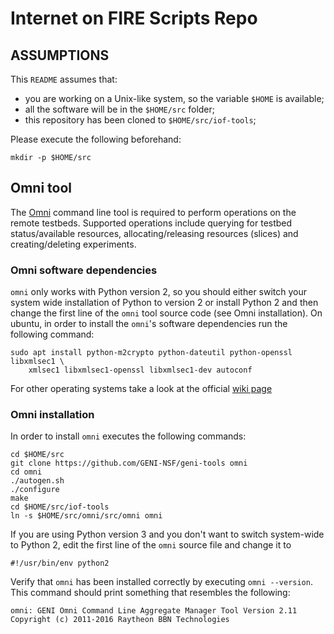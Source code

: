Internet on FIRE Scripts Repo
===

## ASSUMPTIONS

This `README` assumes that:
* you are working on a Unix-like system, so the variable `$HOME` is available;
* all the software will be in the `$HOME/src` folder;
* this repository has been cloned to `$HOME/src/iof-tools`;

Please execute the following beforehand:
```
mkdir -p $HOME/src
```

## Omni tool

The [Omni](https://github.com/GENI-NSF/geni-tools/wiki/Omni) command line tool is
required to perform operations on the remote testbeds. Supported operations
include querying for testbed status/available resources, allocating/releasing
resources (slices) and creating/deleting experiments.

### Omni software dependencies

`omni` only works with Python version 2, so you should either switch your system
wide installation of Python to version 2 or install Python 2 and then change the
first line of the `omni` tool source code (see Omni installation).
On ubuntu, in order to install the `omni`'s software dependencies run the
following command:

```
sudo apt install python-m2crypto python-dateutil python-openssl libxmlsec1 \
    xmlsec1 libxmlsec1-openssl libxmlsec1-dev autoconf
```

For other operating systems take a look at the official [wiki
page](https://github.com/GENI-NSF/geni-tools/wiki/QuickStart#debian--ubuntu)

### Omni installation

In order to install `omni` executes the following commands:

```
cd $HOME/src
git clone https://github.com/GENI-NSF/geni-tools omni
cd omni
./autogen.sh
./configure
make
cd $HOME/src/iof-tools
ln -s $HOME/src/omni/src/omni omni
```

If you are using Python version 3 and you don't want to switch system-wide to
Python 2, edit the first line of the `omni` source file and change it to
```
#!/usr/bin/env python2
```

Verify that `omni` has been installed correctly by executing `omni --version`.
This command should print something that resembles the following:

```
omni: GENI Omni Command Line Aggregate Manager Tool Version 2.11
Copyright (c) 2011-2016 Raytheon BBN Technologies
```
